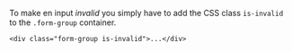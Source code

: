 To make en input *invalid* you simply have to add the CSS class `is-invalid` to the `.form-group` container.

    <div class="form-group is-invalid">...</div>